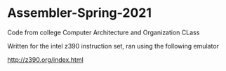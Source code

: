 # Assembler-Spring-2021

Code from college Computer Architecture and Organization CLass

Written for the intel z390 instruction set, ran using the following emulator

http://z390.org/index.html
